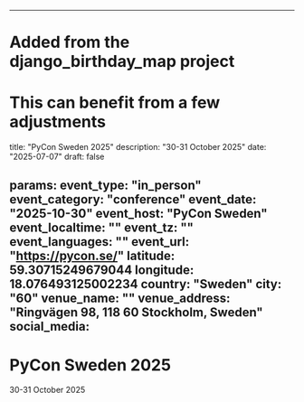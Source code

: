 
---
# Added from the django_birthday_map project
# This can benefit from a few adjustments
title: "PyCon Sweden 2025"
description: "30-31 October 2025"
date: "2025-07-07"
draft: false

params:
  event_type: "in_person"
  event_category: "conference"
  event_date: "2025-10-30"
  event_host: "PyCon Sweden"
  event_localtime: ""
  event_tz: ""
  event_languages: ""
  event_url: "https://pycon.se/"
  latitude: 59.30715249679044
  longitude: 18.076493125002234
  country: "Sweden"
  city: "60"
  venue_name: ""
  venue_address: "Ringvägen 98, 118 60 Stockholm, Sweden"
  social_media:
---

# PyCon Sweden 2025

30-31 October 2025
